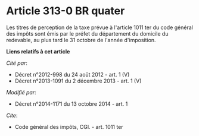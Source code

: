 # Article 313-0 BR quater

Les titres de perception de la taxe prévue à l'article 1011 ter du code général des impôts sont émis par le préfet du
département du domicile du redevable, au plus tard le 31 octobre de l'année d'imposition.

**Liens relatifs à cet article**

_Cité par_:

  - Décret n°2012-998 du 24 août 2012 - art. 1 (V)
  - Décret n°2013-1091 du 2 décembre 2013 - art. 1 (V)

_Modifié par_:

  - Décret n°2014-1171 du 13 octobre 2014 - art. 1

_Cite_:

  - Code général des impôts, CGI. - art. 1011 ter

